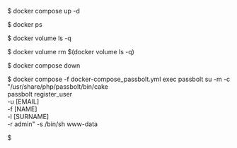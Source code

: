 
$ docker compose up -d

$ docker ps

$ docker volume ls -q

$ docker volume rm $(docker volume ls -q)

$ docker compose down

$ docker compose -f docker-compose_passbolt.yml exec passbolt su -m -c "/usr/share/php/passbolt/bin/cake \
                                passbolt register_user \
                                -u [EMAIL] \
                                -f [NAME] \
                                -l [SURNAME] \
                                -r admin" -s /bin/sh www-data

$